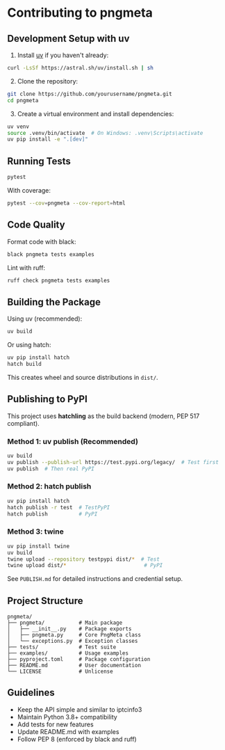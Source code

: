 # Contributing to pngmeta

## Development Setup with uv

1. Install [uv](https://github.com/astral-sh/uv) if you haven't already:
```bash
curl -LsSf https://astral.sh/uv/install.sh | sh
```

2. Clone the repository:
```bash
git clone https://github.com/yourusername/pngmeta.git
cd pngmeta
```

3. Create a virtual environment and install dependencies:
```bash
uv venv
source .venv/bin/activate  # On Windows: .venv\Scripts\activate
uv pip install -e ".[dev]"
```

## Running Tests

```bash
pytest
```

With coverage:
```bash
pytest --cov=pngmeta --cov-report=html
```

## Code Quality

Format code with black:
```bash
black pngmeta tests examples
```

Lint with ruff:
```bash
ruff check pngmeta tests examples
```

## Building the Package

Using uv (recommended):
```bash
uv build
```

Or using hatch:
```bash
uv pip install hatch
hatch build
```

This creates wheel and source distributions in `dist/`.

## Publishing to PyPI

This project uses **hatchling** as the build backend (modern, PEP 517 compliant).

### Method 1: uv publish (Recommended)
```bash
uv build
uv publish --publish-url https://test.pypi.org/legacy/  # Test first
uv publish  # Then real PyPI
```

### Method 2: hatch publish
```bash
uv pip install hatch
hatch publish -r test  # TestPyPI
hatch publish          # PyPI
```

### Method 3: twine
```bash
uv pip install twine
uv build
twine upload --repository testpypi dist/*  # Test
twine upload dist/*                         # PyPI
```

See `PUBLISH.md` for detailed instructions and credential setup.

## Project Structure

```
pngmeta/
├── pngmeta/           # Main package
│   ├── __init__.py    # Package exports
│   ├── pngmeta.py     # Core PngMeta class
│   └── exceptions.py  # Exception classes
├── tests/             # Test suite
├── examples/          # Usage examples
├── pyproject.toml     # Package configuration
├── README.md          # User documentation
└── LICENSE            # Unlicense
```

## Guidelines

- Keep the API simple and similar to iptcinfo3
- Maintain Python 3.8+ compatibility
- Add tests for new features
- Update README.md with examples
- Follow PEP 8 (enforced by black and ruff)
